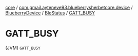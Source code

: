 [core](../../../index.md) / [com.gmail.ayteneve93.blueberrysherbetcore.device](../../index.md) / [BlueberryDevice](../index.md) / [BleStatus](index.md) / [GATT_BUSY](./-g-a-t-t_-b-u-s-y.md)

# GATT_BUSY

(JVM) `GATT_BUSY`